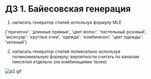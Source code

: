# ДЗ 1. Байесовская генерация

1. написать генератор стилей используя формулу MLE

{'прическа': 'длинные прямые', 'цвет волос': 'пастельный розовый', 'аксесуар': 'круглые очки', 'одежда': 'комбинезон', 'цвет одежды': 'зеленый'}
 
2. написать генератор стилей попиксельно используя полиномиальную формулу; вероятности считать по каналам пикселей отдельно (не комбинациями троек)
 
![p2.gif](misc%2Fp2.gif)